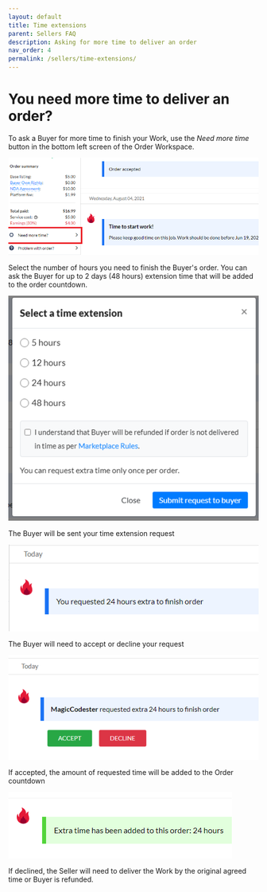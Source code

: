 ```yaml
---
layout: default
title: Time extensions
parent: Sellers FAQ
description: Asking for more time to deliver an order
nav_order: 4
permalink: /sellers/time-extensions/
---
```

# You need more time to deliver an order?

<span class="green">To ask a Buyer for more time to finish your Work, use the *Need more time* button in the bottom left screen of the Order Workspace.</span>

![](/assets/more-time-1.png)

Select the number of hours you need to finish the Buyer's order. You can ask the Buyer for up to 2 days (48 hours) extension time that will be added to the order countdown.

![](/assets/more-time-2.png)

The Buyer will be sent your time extension request

![](/assets/more-time-3.png)

The Buyer will need to accept or decline your request

![](/assets/more-time-4.png)

If accepted, the amount of requested time will be added to the Order countdown

![](/assets/more-time-5.png)

If declined, the Seller will need to deliver the Work by the original agreed time or Buyer is refunded.